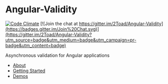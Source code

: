 # Angular-Validity

[![Code Climate](https://codeclimate.com/github/2Toad/Angular-Validity/badges/gpa.svg)](https://codeclimate.com/github/2Toad/Angular-Validity) [![Join the chat at https://gitter.im/2Toad/Angular-Validity](https://badges.gitter.im/Join%20Chat.svg)](https://gitter.im/2Toad/Angular-Validity?utm_source=badge&utm_medium=badge&utm_campaign=pr-badge&utm_content=badge)

Asynchronous validation for Angular applications

* [About](https://angular-validity.readme.io/docs/welcome)
* [Getting Started](https://angular-validity.readme.io/docs/getting-started)
* [Demos](https://angular-validity.readme.io/docs/demos)
